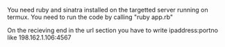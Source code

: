You need ruby and sinatra installed on the targetted server running on termux.
You need to run the code by calling "ruby app.rb"

On the recieving end in the url section you have to write ipaddress:portno like 198.162.1.106:4567
